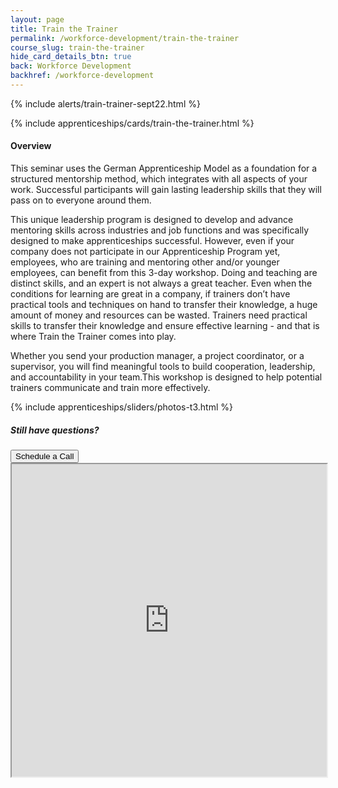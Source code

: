 ```yaml
---
layout: page
title: Train the Trainer
permalink: /workforce-development/train-the-trainer
course_slug: train-the-trainer
hide_card_details_btn: true
back: Workforce Development
backhref: /workforce-development
---
```


{% include alerts/train-trainer-sept22.html %}

<div class="bg-light pt-3 pt-md-5 pb-5 border-top--black-1">

<div class="container">
<div class="row">

{% include apprenticeships/cards/train-the-trainer.html %}

<div class="col-md-8 order-md-1">
<h4 class="mb-2 text-muted">Overview</h4>
<p class="mb-4">
This seminar uses the German Apprenticeship Model as a foundation for a structured mentorship method, which integrates with all aspects of your work. Successful participants will gain lasting leadership skills that they will pass on to everyone around them.
</p>
    <p>
This unique leadership program is designed to develop and advance mentoring skills across industries and job functions and was specifically designed to make apprenticeships successful. However, even if your company does not participate in our Apprenticeship Program yet, employees, who are training and mentoring other and/or younger employees, can benefit from this 3-day workshop. Doing and teaching are distinct skills, and an expert is not always a great teacher. Even when the conditions for learning are great in a company, if trainers don’t have practical tools and techniques on hand to transfer their knowledge, a huge amount of money and resources can be wasted. Trainers need practical skills to transfer their knowledge and ensure effective learning - and that is where Train the Trainer comes into play.
    </p>
    <p>
Whether you send your production manager, a project coordinator, or a supervisor, you will find meaningful tools to build cooperation, leadership, and accountability in your team.This workshop is designed to help potential trainers communicate and train more effectively.
    </p>
</div>
</div>
</div>

{% include apprenticeships/sliders/photos-t3.html %}

<div class="row m-5">
    <div class="col">
      <div class="card p-2 col-sm-12 col-lg-4 mx-auto">
        <h5>Still have questions?</h5>
        <button
          class="btn btn-lg btn-outline-primary ga-click-event"
          href="/about#anchor--contactus"
          ga-label="{{ page.course_slug }}"
          ga-category="scheduleCall"
          data-toggle="modal"
          data-target="#modal-connectWithAdvisor"
          data-course="{{ page.course_slug }}"
        >
         Schedule a Call
        </button>
      </div>
    </div>
  </div>

<div id="t3-register"></div>
<div class="embed-responsive embed-responsive-1by1">
<iframe src="https://console.turbinelms.com/o/gacc/courses/id/4fpFTCLS6dhfwaocUqMMmf?embed=true" title="Train-the-Trainer Workshop" height="500px" width="100%">Powered by Turbine Workforce</iframe>
</div>
